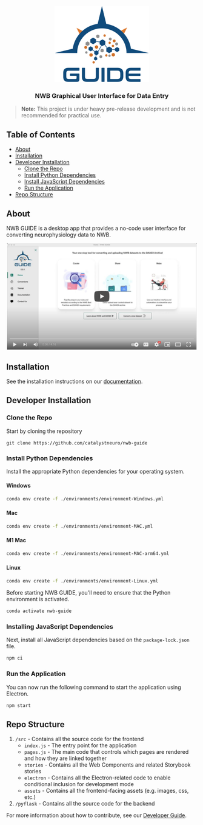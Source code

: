 <p align="center">
  <img src="src/renderer/assets/img/logo-guide-draft-transparent-tight.png" width="250" alt="NeuroConv logo"/>
  <h3 align="center">NWB Graphical User Interface for Data Entry</h3>
</p>

> **Note:** This project is under heavy pre-release development and is not recommended for practical use.

<!-- TABLE OF CONTENTS -->

## Table of Contents

- [About](#about)
- [Installation](#installation)
- [Developer Installation](#developer-installation)
  - [Clone the Repo](#clone-the-repo)
  - [Install Python Dependencies](#install-pythoh-dependencies)
  - [Install JavaScript Dependencies](#installing-javascript-dependencies)
  - [Run the Application](#run-the-application)
- [Repo Structure](#repo-structure)

## About
NWB GUIDE is a desktop app that provides a no-code user interface for converting neurophysiology data to NWB.

<p align="center">
  <a href="https://www.youtube.com/watch?v=z-rk2wi5BDc" target="_blank">
  <img src="docs/assets/guide-video-image.png" alt="Watch the video" width="500" />
  </a>
</p>


## Installation
See the installation instructions on our [documentation](https://nwb-guide.readthedocs.io/en/latest/installation.html).

## Developer Installation
### Clone the Repo

Start by cloning the repository

```
git clone https://github.com/catalystneuro/nwb-guide
```

### Install Python Dependencies

Install the appropriate Python dependencies for your operating system.

#### Windows
```bash
conda env create -f ./environments/environment-Windows.yml
```

#### Mac
```bash
conda env create -f ./environments/environment-MAC.yml
```

#### M1 Mac
```bash
conda env create -f ./environments/environment-MAC-arm64.yml
```

#### Linux
```bash
conda env create -f ./environments/environment-Linux.yml
```

Before starting NWB GUIDE, you'll need to ensure that the Python environment is activated.

```bash
conda activate nwb-guide
```

### Installing JavaScript Dependencies

Next, install all JavaScript dependencies based on the `package-lock.json` file.

```bash
npm ci
```

### Run the Application

You can now run the following command to start the application using Electron.

```bash
npm start
```

## Repo Structure
1. `/src` - Contains all the source code for the frontend
    - `index.js` - The entry point for the application
    - `pages.js` - The main code that controls which pages are rendered and how they are linked together
    - `stories` - Contains all the Web Components and related Storybook stories
    - `electron` - Contains all the Electron-related code to enable conditional inclusion for development mode
    - `assets` - Contains all the frontend-facing assets (e.g. images, css, etc.)
2. `/pyflask` - Contains all the source code for the backend

For more information about how to contribute, see our [Developer Guide](https://nwb-guide.readthedocs.io/en/latest/developer_guide.html).
